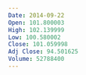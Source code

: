 ```yaml
---
Date: 2014-09-22
Open: 101.800003
High: 102.139999
Low: 100.580002
Close: 101.059998
Adj Close: 94.501625
Volume: 52788400
---
```

